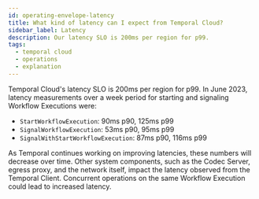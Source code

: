 ```yaml
---
id: operating-envelope-latency
title: What kind of latency can I expect from Temporal Cloud?
sidebar_label: Latency
description: Our latency SLO is 200ms per region for p99.
tags:
  - temporal cloud
  - operations
  - explanation
---
```


Temporal Cloud's latency SLO is 200ms per region for p99.
In June 2023, latency measurements over a week period for starting and signaling Workflow Executions were:

- `StartWorkflowExecution`: 90ms p90, 125ms p99
- `SignalWorkflowExecution`: 53ms p90, 95ms p99
- `SignalWithStartWorkflowExecution`: 87ms p90, 116ms p99

As Temporal continues working on improving latencies, these numbers will decrease over time.
Other system components, such as the Codec Server, egress proxy, and the network itself, impact the latency observed from the Temporal Client.
Concurrent operations on the same Workflow Execution could lead to increased latency.
